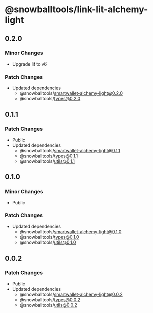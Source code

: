 # @snowballtools/link-lit-alchemy-light

## 0.2.0

### Minor Changes

- Upgrade lit to v6

### Patch Changes

- Updated dependencies
  - @snowballtools/smartwallet-alchemy-light@0.2.0
  - @snowballtools/types@0.2.0

## 0.1.1

### Patch Changes

- Public
- Updated dependencies
  - @snowballtools/smartwallet-alchemy-light@0.1.1
  - @snowballtools/types@0.1.1
  - @snowballtools/utils@0.1.1

## 0.1.0

### Minor Changes

- Public

### Patch Changes

- Updated dependencies
  - @snowballtools/smartwallet-alchemy-light@0.1.0
  - @snowballtools/types@0.1.0
  - @snowballtools/utils@0.1.0

## 0.0.2

### Patch Changes

- Public
- Updated dependencies
  - @snowballtools/smartwallet-alchemy-light@0.0.2
  - @snowballtools/types@0.0.2
  - @snowballtools/utils@0.0.2
